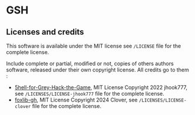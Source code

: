 # GSH

## Licenses and credits

This software is available under the MIT license see `/LICENSE` file for the complete license.

Include complete or partial, modified or not, copies of others authors software, released under their own copyright license.
All credits go to them :

- [5hell-for-Grey-Hack-the-Game](https://github.com/jhook777/5hell-for-Grey-Hack-the-Game), MIT License Copyright 2022 jhook777, see `/LICENSES/LICENSE-jhook777` file for the complete license.
- [foxlib-gh](https://github.com/cloverrfoxx/foxlib-gh), MIT License Copyright 2024 Clover, see `/LICENSES/LICENSE-clover` file for the complete license.
